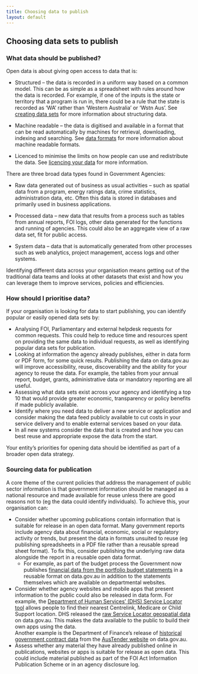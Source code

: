 ```yaml
---
title: Choosing data to publish
layout: default
---
```


<h2>Choosing data sets to publish</h2>
<h3>What data should be published?</h3>
<p>Open data is about giving open access to data that is:
</p>
<ul><li>Structured – the data is recorded in a uniform way based on a common model. This can be as simple as a spreadsheet with rules around how the data is recorded. For example, if one of the inputs is the state or territory that a program is run in, there could be a rule that the state is recorded as ‘WA’ rather than ‘Western Australia’ or ‘Wstn Aus’. See <a href="/publishing-your-data#creating_datasets" title="Publishing your data">creating data sets</a> for more information about structuring data.</li></ul>
<ul><li>Machine readable – the data is digitised and available in a format that can be read automatically by machines for retrieval, downloading, indexing and searching. See <a href="/publishing-your-data#saved_in_an_open_format" title="Publishing your data">data formats</a> for more information about machine readable formats.</li></ul>
<ul><li>Licenced to minimise the limits on how people can use and redistribute the data. See <a href="/publishing-your-data#licensing_your_data" title="Publishing your data">licencing your data</a> for more information.</li></ul>
<p>There are three broad data types found in Government Agencies: 
</p>
<ul><li>Raw data generated out of business as usual activities – such as spatial data from a program, energy ratings data, crime statistics, administration data, etc. Often this data is stored in databases and primarily used in business applications.</li></ul>
<ul><li>Processed data – new data that results from a process such as tables from annual reports, FOI logs, other data generated for the functions and running of agencies. This could also be an aggregate view of a raw data set, fit for public access.</li></ul>
<ul><li>System data – data that is automatically generated from other processes such as web analytics, project management, access logs and other systems.</li></ul>
<p>Identifying different data across your organisation means getting out of the traditional data teams and looks at other datasets that exist and how you can leverage them to improve services, policies and efficiencies.
</p>
<h3>How should I prioritise data?</h3>
<p>If your organisation is looking for data to start publishing, you can identify popular or easily opened data sets by:
</p>
<ul><li>Analysing FOI, Parliamentary and external helpdesk requests for common requests. This could help to reduce time and resources spent on providing the same data to individual requests, as well as identifying popular data sets for publication.</li>
<li>Looking at information the agency already publishes, either in data form or PDF form, for some quick results. Publishing the data on data.gov.au will improve accessibility, reuse, discoverability and the ability for your agency to reuse the data. For example, the tables from your annual report, budget, grants, administrative data or mandatory reporting are all useful.</li>
<li>Assessing what data sets exist across your agency and identifying a top 10 that would provide greater economic, transparency or policy benefits if made publicly available.</li>
<li>Identify where you need data to deliver a new service or application and consider making the data feed publicly available to cut costs in your service delivery and to enable external services based on your data.</li>
<li>In all new systems consider the data that is created and how you can best reuse and appropriate expose the data from the start.</li></ul>
<p>Your entity’s priorities for opening data should be identified as part of a broader open data strategy.
</p>
<h3>Sourcing data for publication</h3>
<p>A core theme of the current policies that address the management of public sector information is that government information should be managed as a national resource and made available for reuse unless there are good reasons not to (eg the data could identify individuals). To achieve this, your organisation can:
</p>
<ul><li>Consider whether upcoming publications contain information that is suitable for release in an open data format. Many government reports include agency data about financial, economic, social or regulatory activity or trends, but present the data in formats unsuited to reuse (eg publishing spreadsheets in a PDF file rather than a reusable spread sheet format). To fix this, consider publishing the underlying raw data alongside the report in a reusable open data format.
<ul><li>For example, as part of the budget process the Government now publishes <a href="https://data.gov.au/dataset/budget-2014-15-tables-and-data">financial data from the portfolio budget statements</a> in a reusable format on data.gov.au in addition to the statements themselves which are available on departmental websites.</li></ul></li>
<li>Consider whether agency websites and mobile apps that present information to the public could also be released in data form. For example, the <a href="http://humanservices.findnearest.com.au/">Department of Human Services’ (DHS) Service Locator tool</a> allows people to find their nearest Centrelink, Medicare or Child Support location. DHS released the <a href="https://data.gov.au/organization/departmentofhumanservices">raw Service Locator geospatial data</a> on data.gov.au. This makes the data available to the public to build their own apps using the data. <br>Another example is the Department of Finance’s release of <a href="https://data.gov.au/dataset/historical-australian-government-contract-data">historical government contract data</a> from the <a href="http://www.tenders.gov.au/?event=public.reports.listCNWeeklyExport">AusTender website</a> on data.gov.au.</li>
<li>Assess whether any material they have already published online in publications, websites or apps is suitable for release as open data. This could include material published as part of the FOI Act Information Publication Scheme or in an agency disclosure log.</li></ul>